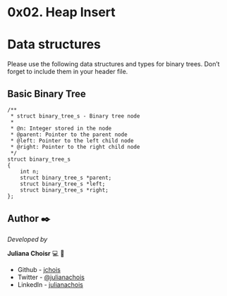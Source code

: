 # 0x02. Heap Insert

# Data structures

Please use the following data structures and types for binary trees.
Don’t forget to include them in your header file.

## Basic Binary Tree


```
/**
 * struct binary_tree_s - Binary tree node
 *
 * @n: Integer stored in the node
 * @parent: Pointer to the parent node
 * @left: Pointer to the left child node
 * @right: Pointer to the right child node
 */
struct binary_tree_s
{
    int n;
    struct binary_tree_s *parent;
    struct binary_tree_s *left;
    struct binary_tree_s *right;
};
```

## Author ✒️

_Developed by_

**Juliana Choisr** :computer: :woman: 

- Github - [jchois](https://github.com/jchois)
- Twitter - [@julianachois](https://twitter.com/julianachois)
- LinkedIn - [julianachois](https://www.linkedin.com/in/julianachois/)